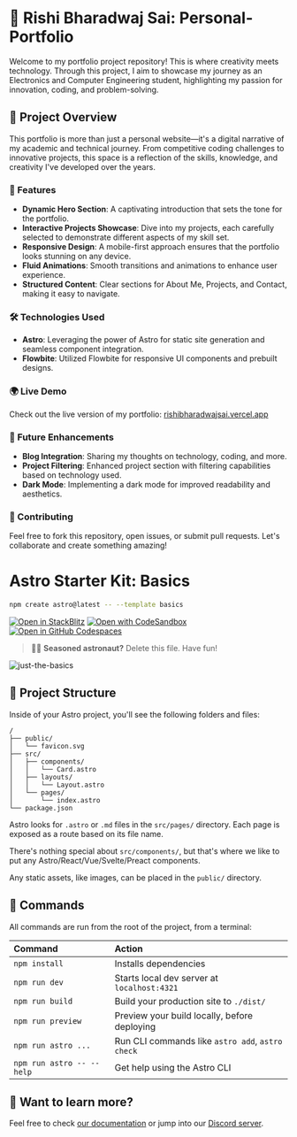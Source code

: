 # 🌟 Rishi Bharadwaj Sai: Personal-Portfolio

Welcome to my portfolio project repository! This is where creativity meets technology. Through this project, I aim to showcase my journey as an Electronics and Computer Engineering student, highlighting my passion for innovation, coding, and problem-solving.

## 🚀 Project Overview

This portfolio is more than just a personal website—it's a digital narrative of my academic and technical journey. From competitive coding challenges to innovative projects, this space is a reflection of the skills, knowledge, and creativity I've developed over the years.

### 🎨 Features

- **Dynamic Hero Section**: A captivating introduction that sets the tone for the portfolio.
- **Interactive Projects Showcase**: Dive into my projects, each carefully selected to demonstrate different aspects of my skill set.
- **Responsive Design**: A mobile-first approach ensures that the portfolio looks stunning on any device.
- **Fluid Animations**: Smooth transitions and animations to enhance user experience.
- **Structured Content**: Clear sections for About Me, Projects, and Contact, making it easy to navigate.

### 🛠️ Technologies Used

- **Astro**: Leveraging the power of Astro for static site generation and seamless component integration.
- **Flowbite**: Utilized Flowbite for responsive UI components and prebuilt designs.

### 🌍 Live Demo

Check out the live version of my portfolio: [rishibharadwajsai.vercel.app](https://rishibharadwajsai.vercel.app/)

### 🚧 Future Enhancements

- **Blog Integration**: Sharing my thoughts on technology, coding, and more.
- **Project Filtering**: Enhanced project section with filtering capabilities based on technology used.
- **Dark Mode**: Implementing a dark mode for improved readability and aesthetics.

### 🤝 Contributing

Feel free to fork this repository, open issues, or submit pull requests. Let's collaborate and create something amazing!

# Astro Starter Kit: Basics

```sh
npm create astro@latest -- --template basics
```

[![Open in StackBlitz](https://developer.stackblitz.com/img/open_in_stackblitz.svg)](https://stackblitz.com/github/withastro/astro/tree/latest/examples/basics)
[![Open with CodeSandbox](https://assets.codesandbox.io/github/button-edit-lime.svg)](https://codesandbox.io/p/sandbox/github/withastro/astro/tree/latest/examples/basics)
[![Open in GitHub Codespaces](https://github.com/codespaces/badge.svg)](https://codespaces.new/withastro/astro?devcontainer_path=.devcontainer/basics/devcontainer.json)

> 🧑‍🚀 **Seasoned astronaut?** Delete this file. Have fun!

![just-the-basics](https://github.com/withastro/astro/assets/2244813/a0a5533c-a856-4198-8470-2d67b1d7c554)

## 🚀 Project Structure

Inside of your Astro project, you'll see the following folders and files:

```text
/
├── public/
│   └── favicon.svg
├── src/
│   ├── components/
│   │   └── Card.astro
│   ├── layouts/
│   │   └── Layout.astro
│   └── pages/
│       └── index.astro
└── package.json
```

Astro looks for `.astro` or `.md` files in the `src/pages/` directory. Each page is exposed as a route based on its file name.

There's nothing special about `src/components/`, but that's where we like to put any Astro/React/Vue/Svelte/Preact components.

Any static assets, like images, can be placed in the `public/` directory.

## 🧞 Commands

All commands are run from the root of the project, from a terminal:

| Command                   | Action                                           |
| :------------------------ | :----------------------------------------------- |
| `npm install`             | Installs dependencies                            |
| `npm run dev`             | Starts local dev server at `localhost:4321`      |
| `npm run build`           | Build your production site to `./dist/`          |
| `npm run preview`         | Preview your build locally, before deploying     |
| `npm run astro ...`       | Run CLI commands like `astro add`, `astro check` |
| `npm run astro -- --help` | Get help using the Astro CLI                     |

## 👀 Want to learn more?

Feel free to check [our documentation](https://docs.astro.build) or jump into our [Discord server](https://astro.build/chat).
